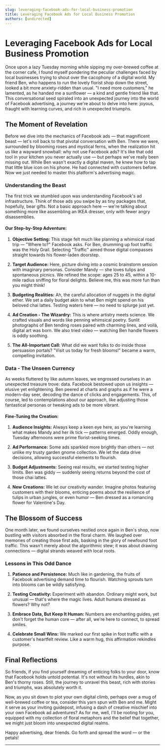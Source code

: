 ```yaml
---
slug: leveraging-facebook-ads-for-local-business-promotion
title: Leveraging Facebook Ads for Local Business Promotion
authors: [undirected]
---
```



# Leveraging Facebook Ads for Local Business Promotion

Once upon a lazy Tuesday morning while sipping my over-brewed coffee at the corner cafe, I found myself pondering the peculiar challenges faced by local businesses trying to shout over the cacophony of a digital world. My friend Ben, who happens to run the lovely florist shop down the street, looked a bit more anxiety-ridden than usual. "I need more customers," he lamented, as he handed me a sunflower — a kind and gentle friend like that. This conversational seed spiraled into an unexpected journey into the world of Facebook advertising, a journey we're about to delve into here: joyous, fraught with learning curves, and rich in unexpected triumphs.

## The Moment of Revelation

Before we dive into the mechanics of Facebook ads — that magnificent beast — let's roll back to that pivotal conversation with Ben. There we were, surrounded by blooming roses and mystical ferns, when the realization hit us like a wayward snowball: why not use Facebook ads? It's like that odd tool in your kitchen you never actually use — but perhaps we've really been missing out. While Ben wasn't exactly a digital maven, he knew how to tap that little blue icon on his phone. He had connected with customers before. Now we just needed to master this platform's advertising magic.

### Understanding the Beast

The first trick we stumbled upon was understanding Facebook's ad infrastructure. Think of those ads you swipe by as tiny packages that, hopefully, bear gifts. Not a basic approach here — we're talking about something more like assembling an IKEA dresser, only with fewer angry disassemblies.

#### Our Step-by-Step Adventure:

1. **Objective Setting:**
   This stage felt much like planning a whimsical road trip — "Where to?" Facebook asks. For Ben, drumming up foot traffic was the Holy Grail. Selecting "Traffic" aimed those digital compasses straight towards his flower-laden doorstep.

2. **Target Audience:**
   Here, picture diving into a cosmic brainstorm session with imaginary personas. Consider Mandy — she loves tulips and spontaneous picnics. We refined the scope: ages 25 to 45, within a 10-mile radius sniffing for floral delights. Believe me, this was more fun than you might think!

3. **Budgeting Realities:**
   Ah, the careful allocation of nuggets in the digital ether. We set a daily budget akin to what Ben might spend on his beloved chai lattes. Testing waters here — no need to splurge just yet.

4. **Ad Creation - The Wizardry:**
   This is where artistry meets science. We crafted visuals and words like penning whimsical poetry. Sunlit photographs of Ben tending roses paired with charming lines, and voilà, digital art was born. We also tried video — watching Ben handle flowers is oddly soothing.

5. **The All-Important Call:**
   What did we want folks to do inside those persuasion portals? "Visit us today for fresh blooms!" became a warm, compelling invitation.

### Data - The Unseen Currency

As weeks fluttered by like autumn leaves, we engrossed ourselves in an unexpected treasure trove: data. Facebook bestowed upon us insights — elusive yet enlightening. Ben peered at charts and graphs as if he were a modern-day seer, decoding the dance of clicks and engagements. This, of course, led to contemplations about our approach, like adjusting those fantastical personas or tweaking ads to be more vibrant.

#### Fine-Tuning the Creation:

1. **Audience Insights:**
   Always keep a keen eye here, as you're learning what makes Mandy and her ilk tick — patterns emerged. Oddly enough, Tuesday afternoons were prime florist-seeking times.

2. **Ad Performance:**
   Some ads sparkled more brightly than others — not unlike my trusty garden gnome collection. We let the data drive decisions, allowing successful elements to flourish.

3. **Budget Adjustments:**
   Seeing real results, we started testing higher limits. Ben was giddy — suddenly seeing returns beyond the cost of those chai lattes.

4. **New Creations:**
   We let our creativity wander. Imagine photos featuring customers with their blooms, enticing poems about the resilience of tulips in urban jungles, or even humor — Ben dressed as a romancing flower for Valentine's Day.

## The Blossom of Success

One month later, we found ourselves nestled once again in Ben's shop, now bustling with visitors absorbed in the floral charm. We laughed over memories of creating those first ads, basking in the glory of newfound foot traffic. This wasn't merely about the algorithmic stew; it was about drawing connections — digital strands weaved with local roots.

### Lessons in This Odd Dance

1. **Patience and Persistence:**
   Much like in gardening, the fruits of Facebook advertising demand time to flourish. Watching sprouts turn into blooms can be wildly satisfying.

2. **Testing Creativity:**
   Experiment with abandon. Ordinary might work, but unusual — that's where the magic lives. Adult humans dressed as flowers? Why not?

3. **Embrace Data, But Keep It Human:**
   Numbers are enchanting guides, yet don't forget the human core — after all, we're here to connect, to spread smiles.

4. **Celebrate Small Wins:**
   We marked our first spike in foot traffic with a customer's heartfelt review. Like a warm hug, this affirmation rekindles purpose.

## Final Reflections

So friends, if you find yourself dreaming of enticing folks to your door, know that Facebook holds untold potential. It's not without its hurdles, akin to Ben's thorny roses. Still, the journey to unravel this beast, rich with stories and triumphs, was absolutely worth it.

Now, as you sit down to plot your own digital climb, perhaps over a mug of well-brewed coffee or tea, consider this yarn spun with Ben and me. Might it serve as your inviting guidepost, infusing a dash of creative mischief into your own Facebook ad adventures? As for me, well, I'll be rooting for you, equipped with my collection of floral metaphors and the belief that together, we might just bloom into unexpected digital realms.

Happy advertising, dear friends. Go forth and spread the word — or the petals!

---